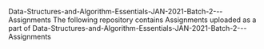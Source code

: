 Data-Structures-and-Algorithm-Essentials-JAN-2021-Batch-2---Assignments
The following repository contains Assignments uploaded as a part of Data-Structures-and-Algorithm-Essentials-JAN-2021-Batch-2---Assignments

